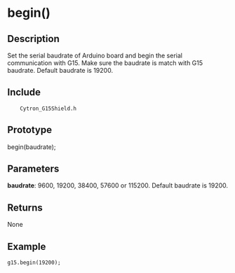 # begin() #

## Description ##
Set the serial baudrate of Arduino board and begin the serial communication with G15. Make sure the baudrate is match with G15 baudrate. Default baudrate is 19200.

## Include ##
		Cytron_G15Shield.h

## Prototype ##
begin(baudrate);

## Parameters ##
**baudrate**: 9600, 19200, 38400, 57600 or 115200. Default baudrate is 19200.

## Returns ##
None

## Example ##
```
g15.begin(19200);
```
